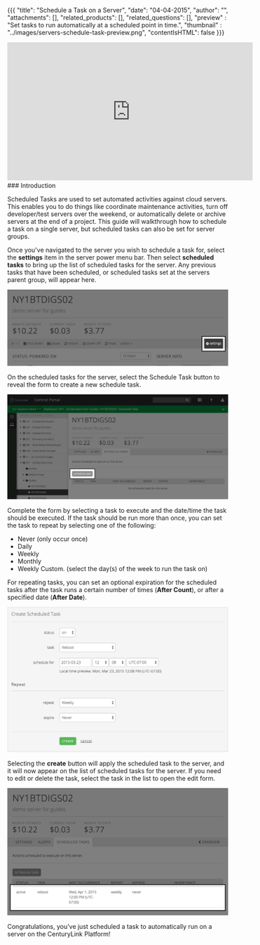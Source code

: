 {{{
  "title": "Schedule a Task on a Server",
  "date": "04-04-2015",
  "author": "",
  "attachments": [],
  "related_products": [],
  "related_questions": [],
  "preview" : "Set tasks to run automatically at a scheduled point in time.",
  "thumbnail" : "../images/servers-schedule-task-preview.png",
  "contentIsHTML": false
}}}

<div class="no-pdf">
<iframe width="560" height="315" src="https://www.youtube.com/embed/OhDD3MQGZa0?rel=0&amp;showinfo=0" frameborder="0" allowfullscreen></iframe>
</div>
### Introduction

Scheduled Tasks are used to set automated activities against cloud servers. This enables you to do things like coordinate maintenance activities, turn off developer/test servers over the weekend, or automatically delete or archive servers at the end of a project. This guide will walkthrough how to schedule a task on a single server, but scheduled tasks can also be set for server groups.

Once you've navigated to the server you wish to schedule a task for, select the **settings** item in the server power menu bar. Then select **scheduled tasks** to bring up the list of scheduled tasks for the server. Any previous tasks that have been scheduled, or scheduled tasks set at the servers parent group, will appear here.



![scheduled tasks](../images/servers-scheduled-task-1.png)

On the scheduled tasks for the server, select the Schedule Task button to reveal the form to create a new schedule task.

![confirm archive server](../images/servers-scheduled-task-2.png)

Complete the form by selecting a task to execute and the date/time the task should be executed. If the task should be run more than once, you can set the task to repeat by selecting one of the following:

* Never (only occur once)
* Daily
* Weekly
* Monthly
* Weekly Custom. (select the day(s) of the week to run the task on)

For repeating tasks, you can set an optional expiration for the scheduled tasks after the task runs a certain number of times (**After Count**), or after a specified date (**After Date**).

![Create scheduled task form](../images/servers-scheduled-task-3.png)

Selecting the **create** button will apply the scheduled task to the server, and it will now appear on the list of scheduled tasks for the server. If you need to edit or delete the task, select the task in the list to open the edit form.

![Scheduled task for a server](../images/servers-scheduled-task-4.png)

Congratulations, you’ve just scheduled a task to automatically run on a server on the CenturyLink Platform!
